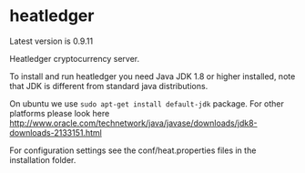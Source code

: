 # heatledger

Latest version is 0.9.11

Heatledger cryptocurrency server.

To install and run heatledger you need Java JDK 1.8 or higher installed, note that JDK is different from standard java distributions.

On ubuntu we use `sudo apt-get install default-jdk` package. For other platforms please look here http://www.oracle.com/technetwork/java/javase/downloads/jdk8-downloads-2133151.html

For configuration settings see the conf/heat.properties files in the installation folder.
